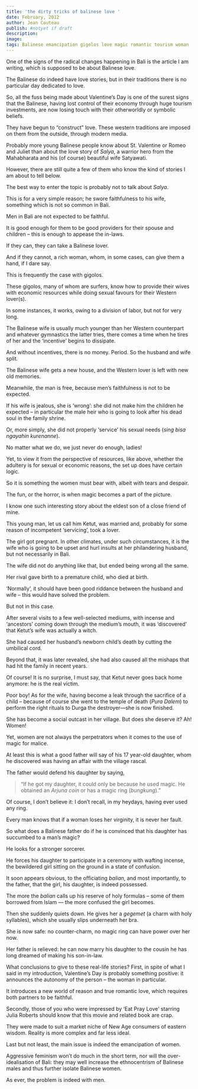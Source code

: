 ```yaml
---
title: 'the dirty tricks of balinese love '
date: February, 2012
author: Jean Couteau
publish: #notyet if draft
description:
image:
tags: Balinese emancipation gigolos love magic romantic tourism woman
---
```

One of the signs of the radical changes happening in Bali is the article I am writing, which is supposed to be about Balinese love.

The Balinese do indeed have love stories, but in their traditions there is no particular day dedicated to love.

So, all the fuss being made about Valentine’s Day is one of the surest signs that the Balinese, having lost control of their economy through huge tourism investments, are now losing touch with their otherworldly or symbolic beliefs.

They have begun to “construct” love. These western traditions are imposed on them from the outside, through modern media.

Probably more young Balinese people know about St. Valentine or Romeo and Juliet than about the love story of _Salya_, a warrior hero from the Mahabharata and his (of course) beautiful wife Satyawati.

However, there are still quite a few of them who know the kind of stories I am about to tell below.

The best way to enter the topic is probably not to talk about _Salya_.

This is for a very simple reason; he swore faithfulness to his wife, something which is not so common in Bali.

Men in Bali are not expected to be faithful.

It is good enough for them to be good providers for their spouse and children – this is enough to appease the in-laws.

If they can, they can take a Balinese lover.

And if they cannot, a rich woman, whom, in some cases, can give them a hand, if I dare say.

This is frequently the case with gigolos.

These gigolos, many of whom are surfers, know how to provide their wives with economic resources while doing sexual favours for their Western lover(s).

In some instances, it works, owing to a division of labor, but not for very long.

The Balinese wife is usually much younger than her Western counterpart and whatever gymnastics the latter tries, there comes a time when he tires of her and the ‘incentive’ begins to dissipate.

And without incentives, there is no money. Period. So the husband and wife split.

The Balinese wife gets a new house, and the Western lover is left with new old memories.

Meanwhile, the man is free, because men’s faithfulness is not to be expected.

If his wife is jealous, she is ‘wrong’: she did not make him the children he expected – in particular the male heir who is going to look after his dead soul in the family shrine.

Or, more simply, she did not properly ‘service’ his sexual needs (_sing bisa ngayahin kurenanne_).

No matter what we do, we just never do enough, ladies!

Yet, to view it from the perspective of resources, like above, whether the adultery is for sexual or economic reasons, the set up does have certain logic.

So it is something the women must bear with, albeit with tears and despair.

The fun, or the horror, is when magic becomes a part of the picture.

I know one such interesting story about the eldest son of a close friend of mine.

This young man, let us call him Ketut, was married and, probably for some reason of incompetent ‘servicing’, took a lover.

The girl got pregnant. In other climates, under such circumstances, it is the wife who is going to be upset and hurl insults at her philandering husband, but not necessarily in Bali.

The wife did not do anything like that, but ended being wrong all the same.

Her rival gave birth to a premature child, who died at birth.

‘Normally’, it should have been good riddance between the husband and wife – this would have solved the problem.

But not in this case.

After several visits to a few well-selected mediums, with incense and ‘ancestors’ coming down through the medium’s mouth, it was ‘discovered’ that Ketut’s wife was actually a witch.

She had caused her husband’s newborn child’s death by cutting the umbilical cord.

Beyond that, it was later revealed, she had also caused all the mishaps that had hit the family in recent years.

Of course! It is no surprise, I must say, that Ketut never goes back home anymore: he is the real victim.

Poor boy! As for the wife, having become a leak through the sacrifice of a child – because of course she went to the temple of death (_Pura Dalem_) to perform the right rituals to Durga the destroyer—she is now finished.

She has become a social outcast in her village. But does she deserve it? Ah! Women!

Yet, women are not always the perpetrators when it comes to the use of magic for malice.

At least this is what a good father will say of his 17 year-old daughter, whom he discovered was having an affair with the village rascal.

The father would defend his daughter by saying,

>“If he got my daughter, it could only be because he used magic. He obtained an _Arjuna coin_ or has a magic ring (_bungkung_).”

Of course, I don’t believe it: I don’t recall, in my heydays, having ever used any ring.

Every man knows that if a woman loses her virginity, it is never her fault.

So what does a Balinese father do if he is convinced that his daughter has succumbed to a man’s magic?

He looks for a stronger sorcerer.

He forces his daughter to participate in a ceremony with wafting incense, the bewildered girl sitting on the ground in a state of confusion.

It soon appears obvious, to the officiating _balian_, and most importantly, to the father, that the girl, his daughter, is indeed possessed.

The more the _balian_ calls up his reserve of holy formulas – some of them borrowed from Islam — the more confused the girl becomes.

Then she suddenly quiets down. He gives her a _gegemet_ (a charm with holy syllables), which she usually slips underneath her bra.

She is now safe: no counter-charm, no magic ring can have power over her now.

Her father is relieved: he can now marry his daughter to the cousin he has long dreamed of making his son-in-law.

What conclusions to give to these real-life stories? First, in spite of what I said in my introduction, Valentine’s Day is probably something positive: it announces the autonomy of the person – the woman in particular.

It introduces a new world of reason and true romantic love, which requires both partners to be faithful.

Secondly, those of you who were impressed by ‘Eat Pray Love’ starring Julia Roberts should know that this movie and related book are crap.

They were made to suit a market niche of New Age consumers of eastern wisdom. Reality is more complex and far less ideal.

Last but not least, the main issue is indeed the emancipation of women.

Aggressive feminism won’t do much in the short term, nor will the over-idealisation of Bali: they may well increase the ethnocentrism of Balinese males and thus further isolate Balinese women.

As ever, the problem is indeed with men.
